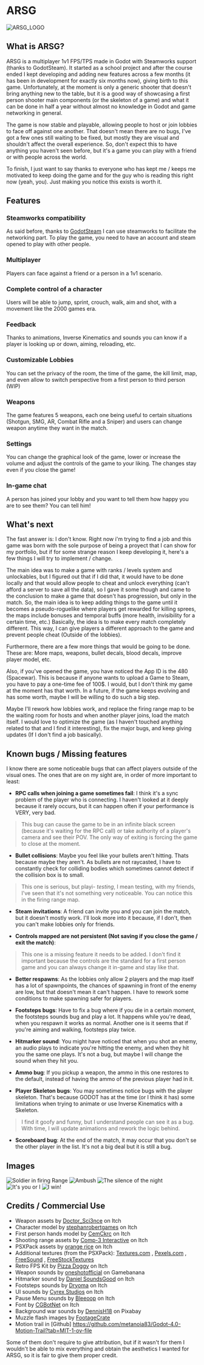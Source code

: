 # ARSG

![ARSG_LOGO](./arsg_logotitle.png)

## What is ARSG?
ARSG is a multiplayer 1v1 FPS/TPS made in Godot with Steamworks support (thanks to GodotSteam). It started as a school project and after the 
course ended I kept developing and adding new features across a few months (it has been in development for exactly six months now), giving birth to this game. Unfortunately, at the moment 
is only a generic shooter that doesn't bring anything new to the table, but it is a good way of showcasing a first person shooter 
main components (or the skeleton of a game) and what it can be done in half a year without almost no knowledge in Godot and game networking in general. 

The game is now stable and playable, allowing people to host or join lobbies to face off against one another. That doesn't mean there are no bugs, 
I've got a few ones still waiting to be fixed, but mostly they are visual and shouldn't affect the overall experience. So, don't expect this to have 
anything you haven't seen before, but it's a game you can play with a friend or with people across the world.

To finish, I just want to say thanks to everyone who has kept me / keeps me motivated to keep doing the game and for the guy who is reading this right now (yeah, you). Just making you notice this exists is worth it.

## Features

### Steamworks compatibility
As said before, thanks to [GodotSteam](https://godotsteam.com/) I can use steamworks to facilitate the networking part. To play the game, you need to have an account and steam opened to play with other people. 

### Multiplayer
Players can face against a friend or a person in a 1v1 scenario.

### Complete control of a character
Users will be able to jump, sprint, crouch, walk, aim and shot, with a movement like the 2000 games era.

### Feedback
Thanks to animations, Inverse Kinematics and sounds you can know if a player is looking up or down, aiming, reloading, etc.

### Customizable Lobbies
You can set the privacy of the room, the time of the game, the kill limit, map, and even allow to switch perspective from a first person to third person (WIP)

### Weapons
The game features 5 weapons, each one being useful to certain situations (Shotgun, SMG, AR, Combat Rifle and a Sniper) and users can change weapon anytime they want in the match.

### Settings
You can change the graphical look of the game, lower or increase the volume and adjust the controls of the game to your liking. The changes stay even if you close the game!

### In-game chat
A person has joined your lobby and you want to tell them how happy you are to see them? You can tell him!


## What's next

The fast answer is: I don't know. Right now i'm trying to find a job and this game was born with the sole purpose of being a proyect that I can show for my portfolio, but if for some strange reason I keep developing it, here's a few things I will try to implement / change.

The main idea was to make a game with ranks / levels system and unlockables, but I figured out that if I did that, it would have to be done locally and that would allow people to
cheat and unlock everything (can't afford a server to save all the data), so I gave it some though and came to the conclusion to make a game that doesn't has progression, but only in the match.
So, the main idea is to keep adding things to the game until it becomes a pseudo-roguelike where players get rewarded for killing sprees, the maps include bonuses and temporal buffs 
(more health, invisibility for a certain time, etc.)
Basically, the idea is to make every match completely different. This way, I can give players a different approach to the game and prevent people cheat (Outside of the lobbies).

Furthermore, there are a few more things that would be going to be done. These are: More maps, weapons, bullet decals, blood decals, improve player model, etc.

Also, if you've opened the game, you have noticed the App ID is the 480 (Spacewar). This is because if anyone wants to upload a Game to Steam, you have to pay a one-time fee of 100$. I would, but I don't think my game at the moment has that worth.
In a future, if the game keeps evolving and has some worth, maybe I will be willing to do such a big step.

Maybe I'll rework how lobbies work, and replace the firing range map to be the waiting room for hosts and when another player joins, load the match itself. 
I would love to optimize the game (as I haven't touched anything related to that and I find it interesting), fix the major bugs, and keep giving updates (If I don't find a job basically).

## Known bugs / Missing features

I know there are some noticeable bugs that can affect players outside of the visual ones. The ones that are on my sight are, in order of more important to least:

- **RPC calls when joining a game sometimes fail**: I think it's a sync problem of the player who is connecting. I haven't looked at it deeply because it rarely occurs, but it can happen often if your performance is VERY, very bad.
> This bug can cause the game to be in an infinite black screen (because it's waiting for the RPC call) or take authority of a player's camera and see their POV. The only way of exiting is forcing the game to close at the moment.

- **Bullet collisions**: Maybe you feel like your bullets aren't hitting. Thats because maybe they aren't. As bullets are not raycasted, I have to constantly check for colliding bodies which sometimes cannot detect if the collision box is to small. 
> This one is serious, but playi- *testing*, I mean testing, with my friends, I've seen that it's not something very noticeable. You can notice this in the firing range map.

- **Steam invitations**: A friend can invite you and you can join the match, but it doesn't mostly work. I'll look more into it because, if I don't, then you can't make lobbies only for friends.

- **Controls mapped are not persistent (Not saving if you close the game / exit the match)**: 
 > This one is a missing feature it needs to be added. I don't find it important because the controls are the standard for a first person game and you can always change it in-game and stay like that.

- **Better respawns**: As the lobbies only allow 2 players and the map itself has a lot of spawnpoints, the chances of spawning in front of the enemy are low, but that doesn't mean it can't happen. I have to rework some 
conditions to make spawning safer for players.

- **Footsteps bugs**: Have to fix a bug where if you die in a certain moment, the footsteps sounds bug and play a lot. It happens while you're dead, when you respawn it works as normal. Another one is it seems that if you're aiming and walking, footsteps play twice.

- **Hitmarker sound**: You might have noticed that when you shot an enemy, an audio plays to indicate you're hitting the enemy, and when they hit you the same one plays. It's not a bug, but maybe I will change the sound when they hit you.

- **Ammo bug**: If you pickup a weapon, the ammo in this one restores to the default, instead of having the ammo of the previous player had in it.

- **Player Skeleton bugs**: You may sometimes notice bugs with the player skeleton. That's because GODOT has at the time (or I think it has) some limitations when trying to animate or use Inverse Kinematics with a Skeleton.
> I find it goofy and funny, but I understand people can see it as a bug. With time, I will update animations and rework the logic behind.

- **Scoreboard bug**: At the end of the match, it may occur that you don't se the other player in the list. It's not a big deal but it is still a bug.

## Images
![Soldier in firing Range](./Images/ARSG_Photo1.PNG)
![Ambush](./Images/ARSG_Photo2.PNG)
![The silence of the night](./Images/ARSG_Photo3FPS.PNG)
![It's you or I](./Images/ARSG_Photo4FPS.PNG)
![I win!](./Images/ARSG_Photo5FPS.png)

## Credits / Commercial Use

 - Weapon assets by [Doctor_Sci3nce](https://doctor-sci3nce.itch.io/) on Itch
 - Character model by [stephanrobertgames](https://stephrobertgames.itch.io/german-police-officer-set) on Itch 
 - First person hands model by [CemCkrc](https://cemckrc.itch.io/fps-arms-psx-style) on Itch 
 - Shooting range assets by [Comp-3 Interactive](https://comp3interactive.itch.io/modular-psx-shooting-range-kit) on Itch 
 - PSXPack assets by [orange rice](https://orange-rice.itch.io/psxpack) on Itch 
 - Additional textures (from the PSXPack): [Textures.com](https://www.textures.com/) , [Pexels.com](https://www.pexels.com/es-es/) , [FreeSound](https://freesound.org/) , [FreeStockTextures](https://freestocktextures.com/)
 - Retro FPS Kit by [Pizza Doggy](https://pizzadoggy.itch.io/modular-retro-fps-kit) on Itch 
 - Weapon sounds by [oneshotofficial](https://gamebanana.com/members/1951232) on Gamebanana 
 - Hitmarker sound by [Daniel SoundsGood](https://danielsoundsgood.itch.io/free-deadly-kombat-sound-effects) on Itch 
 - Footsteps sounds by [Dryoma](https://dryoma.itch.io/footsteps-sounds) on Itch 
 - UI sounds by [Cyrex Studios](https://cyrex-studios.itch.io/universal-ui-soundpack) on Itch 
 - Pause Menu sounds by [Bleeoop](https://bleeoop.itch.io/interface-bleeps) on Itch 
 - Font by [CGBotNet](https://ggbot.itch.io/fortzilla-font) on Itch 
 - Background war sounds by [DennisH18](https://pixabay.com/es/sound-effects/modern-war-129016/) on Pixabay 
 - Muzzle flash images by [FootageCrate](https://footagecrate.com/video-effects/footagecrate-muzzleflash-5starquarter) 
 - Motion trail in [Github] https://github.com/metanoia83/Godot-4.0-Motion-Trail?tab=MIT-1-ov-file
 
 
Some of them don't require to give attribution, but if it wasn't for them I wouldn't be able to mix everything and obtain the aesthetics I wanted for ARSG, so it is fair to give them proper credit.
